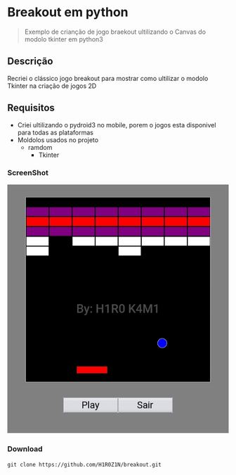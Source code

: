 # Breakout em python
> Exemplo de crianção de jogo braekout ultilizando o Canvas do modolo tkinter em python3
## Descrição
Recriei o clássico jogo breakout para mostrar como ultilizar o modolo Tkinter na criação de jogos 2D
## Requisitos
- Criei ultilizando o pydroid3 no mobile, porem o jogos esta disponivel para todas as plataformas
- Moldolos usados no projeto
     - ramdom
          - Tkinter
### ScreenShot
![Imagem do jogo](.//img/ScreenShot.jpg)
### Download
```
git clone https://github.com/H1R0Z1N/breakout.git
```


